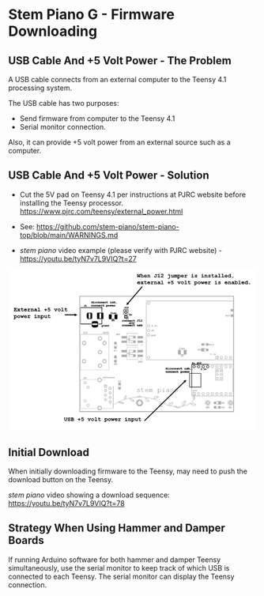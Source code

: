 # Stem Piano G - Firmware Downloading

## USB Cable And +5 Volt Power - The Problem

A USB cable connects from an external computer to the Teensy 4.1 processing system.

The USB cable has two purposes:
- Send firmware from computer to the Teensy 4.1
- Serial monitor connection.

Also, it can provide +5 volt power from an external source such as a computer.

## USB Cable And +5 Volt Power - Solution

* Cut the 5V pad on Teensy 4.1 per instructions at PJRC website before installing the Teensy processor. https://www.pjrc.com/teensy/external_power.html

* See: https://github.com/stem-piano/stem-piano-top/blob/main/WARNINGS.md

* *stem piano* video example (please verify with PJRC website) - https://youtu.be/tyN7v7L9VIQ?t=27

![](./diagrams/usb_power.png)

## Initial Download

When initially downloading firmware to the Teensy, may need to push the download button on the Teensy.

*stem piano* video showing a download sequence: https://youtu.be/tyN7v7L9VIQ?t=78

## Strategy When Using Hammer and Damper Boards

If running Arduino software for both hammer and damper Teensy simultaneously, use the serial monitor to keep track of which USB is connected to each Teensy. The serial monitor can display the Teensy connection.
